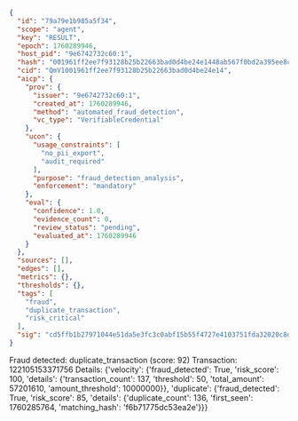 ```json
{
  "id": "79a79e1b985a5f34",
  "scope": "agent",
  "key": "RESULT",
  "epoch": 1760289946,
  "host_pid": "9e6742732c60:1",
  "hash": "001961ff2ee7f93128b25b22663bad0d4be24e1448ab567f0bd2a395ee8ce192",
  "cid": "QmV1001961ff2ee7f93128b25b22663bad0d4be24e14",
  "aicp": {
    "prov": {
      "issuer": "9e6742732c60:1",
      "created_at": 1760289946,
      "method": "automated_fraud_detection",
      "vc_type": "VerifiableCredential"
    },
    "ucon": {
      "usage_constraints": [
        "no_pii_export",
        "audit_required"
      ],
      "purpose": "fraud_detection_analysis",
      "enforcement": "mandatory"
    },
    "eval": {
      "confidence": 1.0,
      "evidence_count": 0,
      "review_status": "pending",
      "evaluated_at": 1760289946
    }
  },
  "sources": [],
  "edges": [],
  "metrics": {},
  "thresholds": {},
  "tags": [
    "fraud",
    "duplicate_transaction",
    "risk_critical"
  ],
  "sig": "cd5ffb1b27971044e51da5e3fc3c0abf15b55f4727e4103751fda32020c8d100"
}
```

Fraud detected: duplicate_transaction (score: 92)
Transaction: 122105153371756
Details: {'velocity': {'fraud_detected': True, 'risk_score': 100, 'details': {'transaction_count': 137, 'threshold': 50, 'total_amount': 57201610, 'amount_threshold': 10000000}}, 'duplicate': {'fraud_detected': True, 'risk_score': 85, 'details': {'duplicate_count': 136, 'first_seen': 1760285764, 'matching_hash': 'f6b71775dc53ea2e'}}}